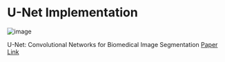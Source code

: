 # U-Net Implementation 
![image](https://github.com/user-attachments/assets/bfd02647-cb23-473d-a15d-f6398dad8dc0)



U-Net: Convolutional Networks for Biomedical Image Segmentation [Paper Link](https://arxiv.org/pdf/1505.04597)
